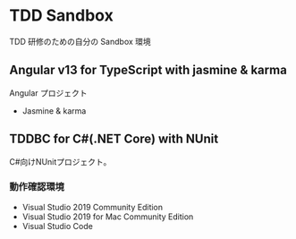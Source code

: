 # TDD Sandbox

TDD 研修のための自分の Sandbox 環境

## Angular v13 for TypeScript with jasmine & karma

Angular プロジェクト

- Jasmine & karma

## TDDBC for C#(.NET Core) with NUnit

C#向けNUnitプロジェクト。

### 動作確認環境

- Visual Studio 2019 Community Edition
- Visual Studio 2019 for Mac Community Edition
- Visual Studio Code
